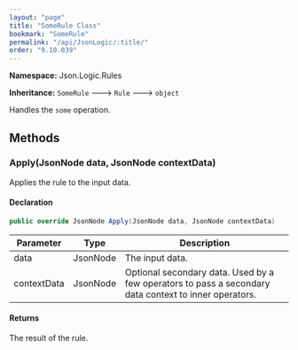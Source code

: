 ```yaml
---
layout: "page"
title: "SomeRule Class"
bookmark: "SomeRule"
permalink: "/api/JsonLogic/:title/"
order: "9.10.039"
---
```

**Namespace:** Json.Logic.Rules

**Inheritance:**
`SomeRule`
 🡒 
`Rule`
 🡒 
`object`

Handles the `some` operation.

## Methods

### Apply(JsonNode data, JsonNode contextData)

Applies the rule to the input data.

#### Declaration

```c#
public override JsonNode Apply(JsonNode data, JsonNode contextData)
```

| Parameter | Type | Description |
|---|---|---|
| data | JsonNode | The input data. |
| contextData | JsonNode | Optional secondary data.  Used by a few operators to pass a secondary<br>    data context to inner operators. |


#### Returns

The result of the rule.

